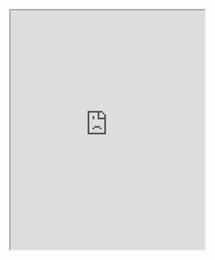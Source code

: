 <iframe
    allow="microphone;"
    width="350"
    height="430"
    src="https://console.dialogflow.com/api-client/demo/embedded/bcf1b973-0963-4d53-9665-388ed278c93c">
</iframe>
